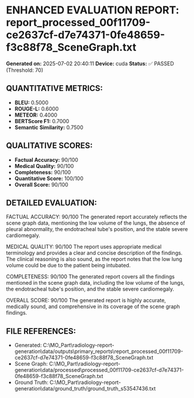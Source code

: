
# ENHANCED EVALUATION REPORT: report_processed_00f11709-ce2637cf-d7e74371-0fe48659-f3c88f78_SceneGraph.txt
**Generated on:** 2025-07-02 20:40:11
**Device:** cuda 
**Status:** ✅ PASSED (Threshold: 70)

## QUANTITATIVE METRICS:
- **BLEU:** 0.5000
- **ROUGE-L:** 0.6000
- **METEOR:** 0.4000
- **BERTScore F1:** 0.7000
- **Semantic Similarity:** 0.7500

## QUALITATIVE SCORES:
- **Factual Accuracy:** 90/100
- **Medical Quality:** 90/100
- **Completeness:** 90/100
- **Quantitative Score:** 100/100
- **Overall Score:** 90/100

## DETAILED EVALUATION:
FACTUAL ACCURACY: 90/100
The generated report accurately reflects the scene graph data, mentioning the low volume of the lungs, the absence of pleural abnormality, the endotracheal tube's position, and the stable severe cardiomegaly.

MEDICAL QUALITY: 90/100
The report uses appropriate medical terminology and provides a clear and concise description of the findings. The clinical reasoning is also sound, as the report notes that the low lung volume could be due to the patient being intubated.

COMPLETENESS: 90/100
The generated report covers all the findings mentioned in the scene graph data, including the low volume of the lungs, the endotracheal tube's position, and the stable severe cardiomegaly.

OVERALL SCORE: 90/100
The generated report is highly accurate, medically sound, and comprehensive in its coverage of the scene graph findings.

## FILE REFERENCES:
- Generated: C:\MO_Part\radiology-report-generation\data/outputs\primary_reports\report_processed_00f11709-ce2637cf-d7e74371-0fe48659-f3c88f78_SceneGraph.txt
- Scene Graph: C:\MO_Part\radiology-report-generation\data/processed\processed_00f11709-ce2637cf-d7e74371-0fe48659-f3c88f78_SceneGraph.txt
- Ground Truth: C:\MO_Part\radiology-report-generation\data/ground_truth/ground_truth_s53547436.txt
